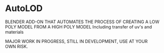 # AutoLOD
BLENDER ADD-ON THAT AUTOMATES THE PROCESS OF CREATING A LOW POLY MODEL FROM A HIGH POLY MODEL Including transfer of uv's and materials

MAJOR WORK IN PROGRESS, STILL IN DEVELOPMENT, USE AT YOUR OWN RISK.
